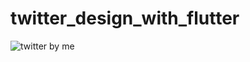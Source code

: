 # twitter_design_with_flutter
![twitter by me](https://user-images.githubusercontent.com/68743727/128292397-29bf6813-6726-4547-b8aa-e470335b86a9.png)
